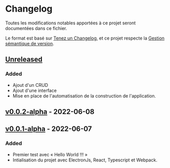 # Changelog

Toutes les modifications notables apportées à ce projet seront documentées dans ce fichier.

Le format est basé sur [Tenez un Changelog](https://keepachangelog.com/fr/1.0.0/),
et ce projet respecte la [Gestion sémantique de version](https://semver.org/lang/fr/spec/v2.0.0.html).

## [Unreleased]

### Added

- Ajout d'un CRUD
- Ajout d'une interface
- Mise en place de l'automatisation de la construction de l'application.

## [v0.0.2-alpha] - 2022-06-08


## [v0.0.1-alpha] - 2022-06-07

### Added

- Premier test avec « Hello World !!! »
- Intialisation du projet avec ElectronJs, React, Typescript et Webpack.

[Unreleased]: https://github.com/bastienrc/orville/compare/v1.0.0-alpha...HEAD
[v0.0.2-alpha]: https://github.com/bastienrc/orville/compare/v0.0.1-alpha...v0.0.2-alpha
[v0.0.1-alpha]: https://github.com/bastienrc/orville/releases/tag/v0.0.1-alpha
